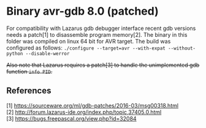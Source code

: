 # Binary avr-gdb 8.0 (patched)
For compatibility with Lazarus gdb debugger interface recent gdb versions needs a patch[1] to disassemble program memory[2]. The binary in this folder was compiled on linux 64 bit for AVR target.  The build was configured as follows: `./configure --target=avr --with-expat --without-python --disable-werror`  

~~Also note that Lazarus requires a patch[3] to handle the unimplemented gdb function `info PID`.~~

## References
[1] https://sourceware.org/ml/gdb-patches/2016-03/msg00318.html  
[2] http://forum.lazarus-ide.org/index.php/topic,37405.0.html  
[3] https://bugs.freepascal.org/view.php?id=32084  

